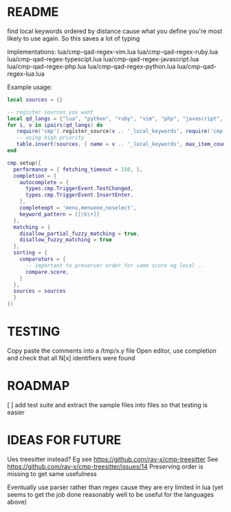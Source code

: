 README
======
find local keywords ordered by distance cause what you define you're most
likely to use again. So this saves a lot of typing

Implementations:
    lua/cmp-qad-regex-vim.lua
    lua/cmp-qad-regex-ruby.lua
    lua/cmp-qad-regex-typescipt.lua
    lua/cmp-qad-regex-javascript.lua
    lua/cmp-qad-regex-php.lua
    lua/cmp-qad-regex-python.lua
    lua/cmp-qad-regex-lua.lua

Example usage:

```lua
local sources = {}

-- register sources you want
local qd_langs = {"lua", "python", "ruby", "vim", "php", "javascript", "typescript"}
for i, v in ipairs(qd_langs) do
   require('cmp').register_source(v .. '_local_keywords', require('cmp-qad-regex-' ..  v))
   -- using high priority
   table.insert(sources, { name = v .. '_local_keywords', max_item_count = 8, priority = 20} )
end

cmp.setup({
  performance = { fetching_timeout = 150, },
  completion = {
    autocomplete = {
      types.cmp.TriggerEvent.TextChanged,
      types.cmp.TriggerEvent.InsertEnter,
    },
    completeopt = 'menu,menuone,noselect',
    keyword_pattern = [[\k\+]]
  },
  matching = {
    disallow_partial_fuzzy_matching = true,
    disallow_fuzzy_matching = true
  },
  sorting = {
    comparators = {
      -- important to preserver order for same score eg local ..
      compare.score,
    }
  },
  sources = sources
  }
})
```

TESTING
=======
Copy paste the comments into a /tmp/x.y file
Open editor, use completion and check that all N[x] identifiers were found

ROADMAP
=======
[ ] add test suite and extract the sample files into files so that testing is easier


IDEAS FOR FUTURE
=================
Ues treesitter instead?
  Eg see https://github.com/ray-x/cmp-treesitter
  See https://github.com/ray-x/cmp-treesitter/issues/14
  Preserving order is missing to get same usefulness


Eventually use parser rather than regex cause they are ery limited in lua (yet
seems to get the job done reasonably well to be useful for the languages above)
